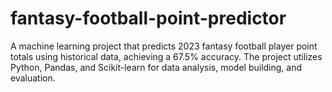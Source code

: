 # fantasy-football-point-predictor
A machine learning project that predicts 2023 fantasy football player point totals using historical data, achieving a 67.5% accuracy. The project utilizes Python, Pandas, and Scikit-learn for data analysis, model building, and evaluation.
